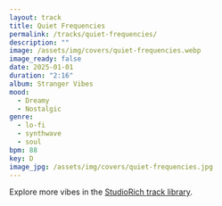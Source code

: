 ```yaml
---
layout: track
title: Quiet Frequencies
permalink: /tracks/quiet-frequencies/
description: ""
image: /assets/img/covers/quiet-frequencies.webp
image_ready: false
date: 2025-01-01
duration: "2:16"
album: Stranger Vibes
mood:
  - Dreamy
  - Nostalgic
genre:
  - lo-fi
  - synthwave
  - soul
bpm: 88
key: D
image_jpg: /assets/img/covers/quiet-frequencies.jpg
---
```


Explore more vibes in the [StudioRich track library](/tracks/).
